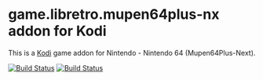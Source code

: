 # game.libretro.mupen64plus-nx addon for Kodi

This is a [Kodi](http://kodi.tv) game addon for Nintendo - Nintendo 64 (Mupen64Plus-Next).

[![Build Status](https://travis-ci.org/kodi-game/game.libretro.mupen64plus-nx.svg?branch=master)](https://travis-ci.org/kodi-game/game.libretro.mupen64plus-nx)
[![Build Status](https://ci.appveyor.com/api/projects/status/github/kodi-game/game.libretro.mupen64plus-nx?svg=true)](https://ci.appveyor.com/project/kodi-game/game-libretro-mupen64plus-nx)
